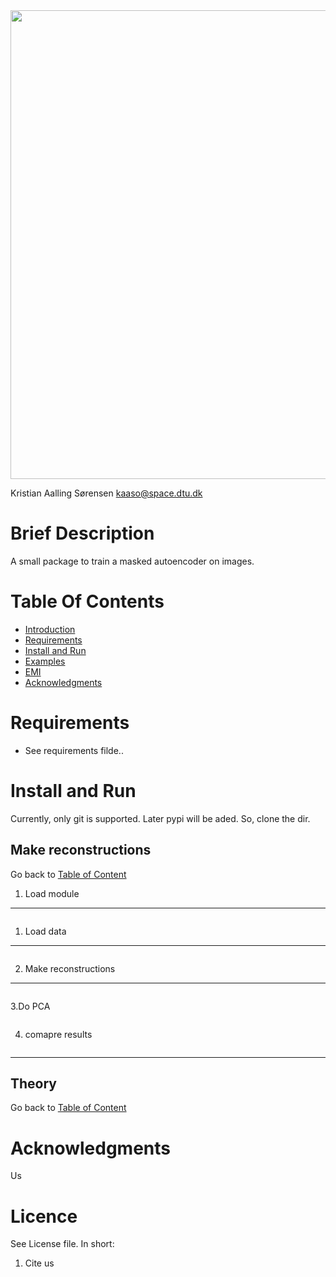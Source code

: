 
<img src="figs/test.png" width="750" align="center">


Kristian Aalling Sørensen
kaaso@space.dtu.dk



# Brief Description
<a class="anchor" id="intro"></a>

A small package to train a masked autoencoder on images.



# Table Of Contents
<a class="anchor" id="content"></a>

-  [Introduction](#Introduction)
-  [Requirements](#Requirements)
-  [Install and Run](#Install-and-Run)
-  [Examples ](#use)
-  [EMI ](#emi)
-  [Acknowledgments](#Acknowledgments)



# Requirements
 <a class="anchor" id="Requirements"></a>

- See requirements filde..
# Install and Run
 <a class="anchor" id="Install-and-Run"></a>

Currently, only git is supported. Later pypi will be aded. So, clone the dir.




## Make reconstructions <a class="anchor" id="use"></a>
Go back to [Table of Content](#content)




1. Load module
------------

```python

```


1. Load data
------------

```python


```

2. Make reconstructions
----------------
```python

```


3.Do PCA
```python

```




4. comapre results
```python

```



------------



## Theory <a class="anchor" id="emi"></a>
Go back to [Table of Content](#content)








# Acknowledgments
 <a class="anchor" id="Acknowledgments"></a>
Us

 # Licence
See License file. In short:

1. Cite us